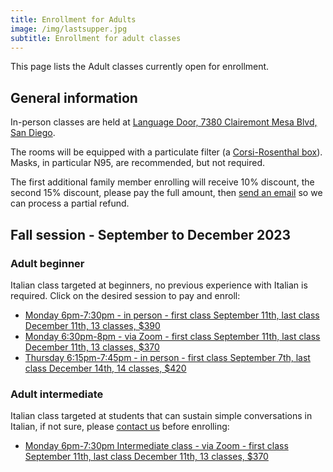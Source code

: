 ```yaml
---
title: Enrollment for Adults
image: /img/lastsupper.jpg
subtitle: Enrollment for adult classes
---
```


This page lists the Adult classes currently open for enrollment.

## General information

In-person classes are held at [Language Door, 7380 Clairemont Mesa Blvd, San Diego](https://goo.gl/maps/vCotwAoBbYNpx8vV9).

The rooms will be equipped with a particulate filter (a [Corsi-Rosenthal box](https://en.wikipedia.org/wiki/Corsi%E2%80%93Rosenthal_Box)). Masks, in particular N95, are recommended, but not required.

The first additional family member enrolling will receive 10% discount, the second 15% discount, please pay the full amount, then [send an email](https://www.italianschoolsd.com/contact/) so we can process a partial refund.

## Fall session - September to December 2023

### Adult beginner

Italian class targeted at beginners, no previous experience with Italian is required. Click on the desired session to pay and enroll:

* [Monday 6pm-7:30pm - in person - first class September 11th, last class December 11th, 13 classes, $390](https://link.waveapps.com/kfty8e-3w2xzb)
* [Monday 6:30pm-8pm - via Zoom - first class September 11th, last class December 11th, 13 classes, $370](https://link.waveapps.com/gukd8c-5skfhc)
* [Thursday 6:15pm-7:45pm - in person - first class September 7th, last class December 14th, 14 classes, $420](https://link.waveapps.com/696yfy-wutrpp)

### Adult intermediate

Italian class targeted at students that can sustain simple conversations in Italian, if not sure, please [contact us](/contact) before enrolling:

* [Monday 6pm-7:30pm Intermediate class - via Zoom - first class September 11th, last class December 11th, 13 classes, $370](https://link.waveapps.com/m7c38v-8dbhrc)
